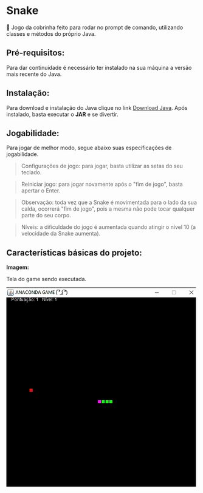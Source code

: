 # Snake
🐍 Jogo da cobrinha feito para rodar no prompt de comando, utilizando classes e métodos do próprio Java.

## Pré-requisitos:

Para dar continuidade é necessário ter instalado na sua máquina a versão mais recente do Java. 

## Instalação:

Para download e instalação do Java clique no link [Download Java](https://www.java.com/pt_BR/download/). Após instalado, basta executar o **JAR** e se divertir.

## Jogabilidade:

Para jogar de melhor modo, segue abaixo suas especificações de jogabilidade. 

> Configurações de jogo: para jogar, basta utilizar as setas do seu teclado.


> Reiniciar jogo: para jogar novamente após o "fim de jogo", basta apertar o Enter.


> Observação: toda vez que a Snake é movimentada para o lado da sua calda, ocorrerá "fim de jogo", pois a mesma não pode tocar qualquer parte do seu corpo.


> Níveis: a dificuldade do jogo é aumentada quando atingir o nível 10 (a velocidade da Snake aumenta).

## Características básicas do projeto:
**Imagem:**

Tela do game sendo executada.

![](https://github.com/MatheusBarbosa3/Snake/blob/master/src/imagens/game_print.png)
